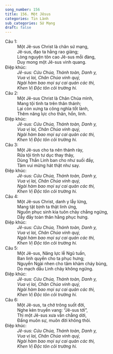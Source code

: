 ```yaml
---
song_number: 156
title: 156. Một Jêsus
categories: Tin Lành
sub_categories: Sứ Mạng
draft: false
---
```

<dl><dt>Câu 1:</dt><dd data-verse="1">Một Jê-sus Christ là chân sứ mạng, <br/>Jê-sus, đạo ta hằng rao giảng; <br/>Lòng nguyện tôn cao Jê-sus mỗi đàng, <br/>Duy mong một Jê-sus vinh quang. </dd><dt>Điệp khúc:</dt><dd data-chorus="1"><em>Jê-sus: Cứu Chúa, Thánh toàn, Danh y, <br/>Vua vị lai, Chân Chúa vinh quý, <br/>Ngài hàm bao mọi sự cai quản các thì, <br/>Khen Vị Độc tôn cõi trường hi. </em></dd><dt>Câu 2:</dt><dd data-verse="2">Một Jê-sus Christ là Chân Chúa mình, <br/>Mang tội tình ta trên thân thánh; <br/>Lại còn xưng ta công nghĩa tốt lành, <br/>Thêm năng lực cho thân, hồn, linh. </dd><dt>Điệp khúc:</dt><dd data-chorus="1"><em>Jê-sus: Cứu Chúa, Thánh toàn, Danh y, <br/>Vua vị lai, Chân Chúa vinh quý, <br/>Ngài hàm bao mọi sự cai quản các thì, <br/>Khen Vị Độc tôn cõi trường hi. </em></dd><dt>Câu 3:</dt><dd data-verse="3">Một Jê-sus cho ta nên thánh rày, <br/>Rửa tội tình tư dục thay thảy, <br/>Dùng Thần Linh ban cho như suối đầy, <br/>Tâm vui mừng hát thật như say. </dd><dt>Điệp khúc:</dt><dd data-chorus="1"><em>Jê-sus: Cứu Chúa, Thánh toàn, Danh y, <br/>Vua vị lai, Chân Chúa vinh quý, <br/>Ngài hàm bao mọi sự cai quản các thì, <br/>Khen Vị Độc tôn cõi trường hi. </em></dd><dt>Câu 4:</dt><dd data-verse="4">Một Jê-sus Christ, danh y lẫy lừng, <br/>Mang tật bịnh ta thật linh ứng, <br/>Nguồn phục sinh kia tuôn chảy chẳng ngừng, <br/>Dẫy đầy toàn thân hằng phục hưng. </dd><dt>Điệp khúc:</dt><dd data-chorus="1"><em>Jê-sus: Cứu Chúa, Thánh toàn, Danh y, <br/>Vua vị lai, Chân Chúa vinh quý, <br/>Ngài hàm bao mọi sự cai quản các thì, <br/>Khen Vị Độc tôn cõi trường hi. </em></dd><dt>Câu 5:</dt><dd data-verse="5">Một Jê-sus, Năng lực lễ Ngũ tuần, <br/>Ban linh quyền cho ta phục hưng; <br/>Nguyền Ngài nhen cho tâm khảm cháy bùng, <br/>Do mạch dầu Linh chảy không ngừng. </dd><dt>Điệp khúc:</dt><dd data-chorus="1"><em>Jê-sus: Cứu Chúa, Thánh toàn, Danh y, <br/>Vua vị lai, Chân Chúa vinh quý, <br/>Ngài hàm bao mọi sự cai quản các thì, <br/>Khen Vị Độc tôn cõi trường hi. </em></dd><dt>Câu 6:</dt><dd data-verse="6">Một Jê-sus, ta chờ trông suốt đời, <br/>Nghe kèn truyền vang: “Jê-sus tới”, <br/>Thì một Jê-sus xưa vẫn chẳng dời, <br/>Đấng muôn sự, muôn đời không thôi. </dd><dt>Điệp khúc:</dt><dd data-chorus="1"><em>Jê-sus: Cứu Chúa, Thánh toàn, Danh y, <br/>Vua vị lai, Chân Chúa vinh quý, <br/>Ngài hàm bao mọi sự cai quản các thì, <br/>Khen Vị Độc tôn cõi trường hi. </em></dd></dl>